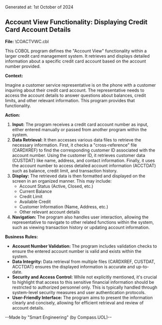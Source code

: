 Generated at: 1st October of 2024

## Account View Functionality: Displaying Credit Card Account Details

**File:**  \COACTVWC.cbl

This COBOL program defines the "Account View" functionality within a larger credit card management system. It retrieves and displays detailed information about a specific credit card account based on the account number provided.

**Context:**

Imagine a customer service representative is on the phone with a customer inquiring about their credit card account. The representative needs to access the account details to answer questions about balances, credit limits, and other relevant information. This program provides that functionality.

**Action:**

1. **Input:** The program receives a credit card account number as input, either entered manually or passed from another program within the system.
2. **Data Retrieval:**  It then accesses various data files to retrieve the necessary information. First, it checks a "cross-reference" file (CARDXREF) to find the corresponding customer ID associated with the account number. Using the customer ID, it retrieves customer data (CUSTDAT) like name, address, and contact information. Finally, it uses the account number to access detailed account information (ACCTDAT) such as balance, credit limit, and transaction history. 
3. **Display:** The retrieved data is then formatted and displayed on the screen in an organized manner. This may include:
    - Account Status (Active, Closed, etc.)
    - Current Balance
    - Credit Limit
    - Available Credit
    - Customer Information (Name, Address, etc.)
    - Other relevant account details
4. **Navigation:** The program also handles user interaction, allowing the representative to navigate to other related functions within the system, such as viewing transaction history or updating account information.

**Business Rules:**

* **Account Number Validation:** The program includes validation checks to ensure the entered account number is valid and exists within the system.
* **Data Integrity:** Data retrieval from multiple files (CARDXREF, CUSTDAT, ACCTDAT) ensures the displayed information is accurate and up-to-date.
* **Security and Access Control:** While not explicitly mentioned, it's crucial to highlight that access to this sensitive financial information should be restricted to authorized personnel only. This is typically handled through system-level security measures and user authentication protocols. 
* **User-Friendly Interface:** The program aims to present the information clearly and concisely, allowing for efficient retrieval and review of account details.

--Made by "Smart Engineering" (by Compass.UOL)--